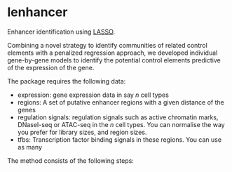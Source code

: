 # lenhancer
Enhancer identification using [LASSO](https://en.wikipedia.org/wiki/Lasso_(statistics)). 

Combining a novel strategy to identify communities of related control elements with a penalized regression approach, we developed individual gene-by-gene models to identify the potential control elements predictive of the expression of the gene. 

The package requires the following data:
* expression: gene expression data in say *n* cell types
* regions: A set of putative enhancer regions with a given distance of the genes
* regulation signals: regulation signals such as active chromatin marks, DNaseI-seq or ATAC-seq in the *n* cell types. You can normalise the way you prefer for library sizes, and region sizes.
* tfbs: Transcription factor binding signals in these regions. You can use as many 

The method consists of the following steps:


